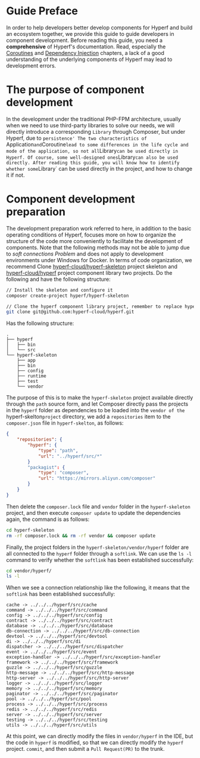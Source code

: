 # Guide Preface

In order to help developers better develop components for Hyperf and build an ecosystem together, we provide this guide to guide developers in component development. Before reading this guide, you need a **comprehensive** of Hyperf's documentation. Read, especially the [Coroutines](en/coroutine.md) and [Dependency Injection](en/di.md) chapters, a lack of a good understanding of the underlying components of Hyperf may lead to development errors.

# The purpose of component development

In the development under the traditional PHP-FPM architecture, usually when we need to use third-party libraries to solve our needs, we will directly introduce a corresponding `Library` through Composer, but under Hyperf, due to `persistence' The two characteristics of `Application` and `Coroutine` lead to some differences in the life cycle and mode of the application, so not all `Library` can be used directly in Hyperf. Of course, some well-designed ones `Library` can also be used directly. After reading this guide, you will know how to identify whether some `Library` can be used directly in the project, and how to change it if not.

# Component development preparation

The development preparation work referred to here, in addition to the basic operating conditions of Hyperf, focuses more on how to organize the structure of the code more conveniently to facilitate the development of components. Note that the following methods may not be able to jump due to *soft connections Problem* and does not apply to development environments under Windows for Docker.
In terms of code organization, we recommend Clone [hyperf-cloud/hyperf-skeleton](https://github.com/hyperf-cloud/hyperf-skeleton) project skeleton and [hyperf-cloud/hyperf]( https://github.com/hyperf-cloud/hyperf) project component library two projects. Do the following and have the following structure:

```bash
// Install the skeleton and configure it
composer create-project hyperf/hyperf-skeleton 

// Clone the hyperf component library project, remember to replace hyperf-cloud with your Github ID, that is, clone the project you fork
git clone git@github.com:hyperf-cloud/hyperf.git
```

Has the following structure:

```
.
├── hyperf
│   ├── bin
│   └── src
└── hyperf-skeleton
    ├── app
    ├── bin
    ├── config
    ├── runtime
    ├── test
    └── vendor
```

The purpose of this is to make the `hyperf-skeleton` project available directly through the `path` source form, and let Composer directly pass the projects in the `hyperf` folder as dependencies to be loaded into the `vendor of the `hyperf-skelton` project ` directory, we add a `repositories` item to the `composer.json` file in `hyperf-skelton`, as follows:

```json
{
    "repositories": {
        "hyperf": {
            "type": "path",
            "url": "../hyperf/src/*"
        }
        "packagist": {
            "type": "composer",
            "url": "https://mirrors.aliyun.com/composer"
        }
    }
}
```
Then delete the `composer.lock` file and `vendor` folder in the `hyperf-skeleton` project, and then execute `composer update` to update the dependencies again, the command is as follows:

```bash
cd hyperf-skeleton
rm -rf composer.lock && rm -rf vendor && composer update
```
   
Finally, the project folders in the `hyperf-skeleton/vendor/hyperf` folder are all connected to the `hyperf` folder through a `softlink`. We can use the `ls -l` command to verify whether the `softlink` has been established successfully:

```bash
cd vendor/hyperf/
ls -l
```

When we see a connection relationship like the following, it means that the `softlink` has been established successfully:

```
cache -> ../../../hyperf/src/cache
command -> ../../../hyperf/src/command
config -> ../../../hyperf/src/config
contract -> ../../../hyperf/src/contract
database -> ../../../hyperf/src/database
db-connection -> ../../../hyperf/src/db-connection
devtool -> ../../../hyperf/src/devtool
di -> ../../../hyperf/src/di
dispatcher -> ../../../hyperf/src/dispatcher
event -> ../../../hyperf/src/event
exception-handler -> ../../../hyperf/src/exception-handler
framework -> ../../../hyperf/src/framework
guzzle -> ../../../hyperf/src/guzzle
http-message -> ../../../hyperf/src/http-message
http-server -> ../../../hyperf/src/http-server
logger -> ../../../hyperf/src/logger
memory -> ../../../hyperf/src/memory
paginator -> ../../../hyperf/src/paginator
pool -> ../../../hyperf/src/pool
process -> ../../../hyperf/src/process
redis -> ../../../hyperf/src/redis
server -> ../../../hyperf/src/server
testing -> ../../../hyperf/src/testing
utils -> ../../../hyperf/src/utils
```

At this point, we can directly modify the files in `vendor/hyperf` in the IDE, but the code in `hyperf` is modified, so that we can directly modify the `hyperf` project. `commit`, and then submit a `Pull Request(PR)` to the trunk.